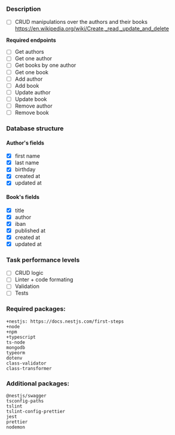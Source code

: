 ### Description
- [ ] CRUD manipulations over the authors and their books
https://en.wikipedia.org/wiki/Create,_read,_update_and_delete

**Required endpoints**
 - [ ] Get authors
 - [ ] Get one author
 - [ ] Get books by one author
 - [ ] Get one book
 - [ ] Add author
 - [ ] Add book
 - [ ] Update author
 - [ ] Update book
 - [ ] Remove author
 - [ ] Remove book
 
### Database structure

#### Author's fields
- [x] first name
- [x] last name
- [x] birthday
- [x] created at
- [x] updated at

#### Book's fields
- [x] title
- [x] author
- [x] iban
- [x] published at
- [x] created at
- [x] updated at

### Task performance levels
- [ ] CRUD logic
- [ ] Linter + code formating
- [ ] Validation
- [ ] Tests

### Required packages:
```
+nestjs: https://docs.nestjs.com/first-steps
+node
+npm
+typescript
ts-node
mongodb
typeorm
dotenv
class-validator
class-transformer
```
### Additional packages:
```
@nestjs/swagger
tsconfig-paths
tslint
tslint-config-prettier
jest
prettier
nodemon
```